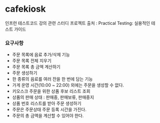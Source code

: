 # cafekiosk
인프런 테스트코드 강의 관련 스터디 프로젝트
출처 : Practical Testing: 실용적인 테스트 가이드

### 요구사항
 - 주문 목록에 음료 추가/삭제 기능
 - 주문 목록 전체 지우기
 - 주문 목록 총 금액 계산하기
 - 주문 생성하기
 - 한 종류의 음료를 여러 잔을 한 번에 담는 기능
 - 가게 운영 시간(10:00 ~ 22:00) 외에는 주문을 생성할 수 없다.
 - 키오스크 주문을 위한 상품 후보 리스트 조회
 - 상품의 판매 상태 : 판매중, 판매보류, 판매중지
 - 상품 번호 리스트를 받아 주문 생성하기
 - 주문은 주문상태 주문 등록 시간을 가진다.
 - 주문의 총 금액을 계산할 수 있어야 한다.